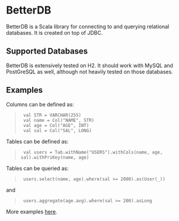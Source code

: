 # BetterDB 

BetterDB is a Scala library for connecting to and querying relational databases. It is created on top of JDBC.

## Supported Databases

BetterDB is extensively tested on H2. It should work with MySQL and PostGreSQL as well, although not heavily tested on those databases.

## Examples

Columns can be defined as:
  
>      val STR = VARCHAR(255)
>      val name = Col("NAME", STR)
>      val age = Col("AGE", INT)
>      val sal = Col("SAL", LONG)

Tables can be defined as:  
>      val users = Tab.withName("USERS").withCols(name, age, sal).withPriKey(name, age) 
  
Tables can be queried as:
>      users.select(name, age).where(sal >= 2000).as(User(_))  
and

>      users.aggregate(age.avg).where(sal >= 200).asLong 
  
More examples [here](https://github.com/scalahub/BetterDB/tree/master/src/test/scala/org/sh/db).

